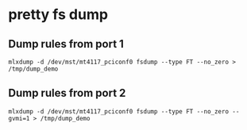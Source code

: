 # pretty fs dump

## Dump rules from port 1
`mlxdump -d /dev/mst/mt4117_pciconf0 fsdump --type FT --no_zero > /tmp/dump_demo`

## Dump rules from port 2
`mlxdump -d /dev/mst/mt4117_pciconf0 fsdump --type FT --no_zero --gvmi=1 > /tmp/dump_demo`
